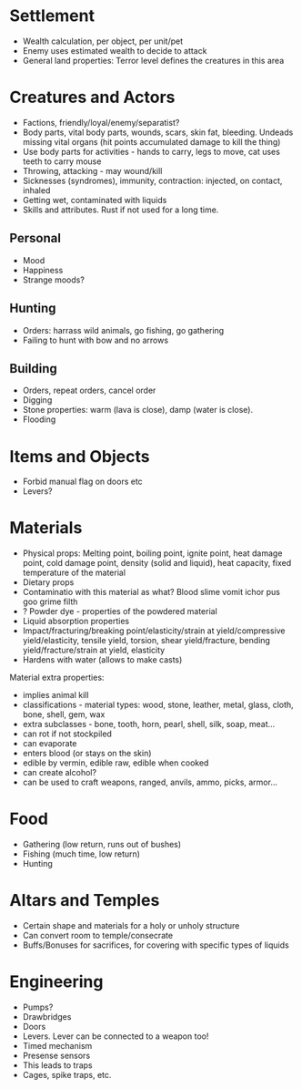 # Settlement

- Wealth calculation, per object, per unit/pet
- Enemy uses estimated wealth to decide to attack
- General land properties: Terror level defines the creatures in this area

# Creatures and Actors

- Factions, friendly/loyal/enemy/separatist?
- Body parts, vital body parts, wounds, scars, skin fat, bleeding. Undeads missing vital organs
   (hit points accumulated damage to kill the thing)
- Use body parts for activities - hands to carry, legs to move, cat uses teeth to carry mouse
- Throwing, attacking - may wound/kill
- Sicknesses (syndromes), immunity, contraction: injected, on contact, inhaled
- Getting wet, contaminated with liquids
- Skills and attributes. Rust if not used for a long time.

## Personal

- Mood
- Happiness
- Strange moods?

## Hunting

- Orders: harrass wild animals, go fishing, go gathering
- Failing to hunt with bow and no arrows

## Building

- Orders, repeat orders, cancel order
- Digging
- Stone properties: warm (lava is close), damp (water is close).
- Flooding

# Items and Objects

- Forbid manual flag on doors etc
- Levers?

# Materials

- Physical props: Melting point, boiling point, ignite point, heat damage point,
    cold damage point, density (solid and liquid), heat capacity, fixed temperature
    of the material
- Dietary props
- Contaminatio with this material as what? Blood slime vomit ichor pus goo grime filth
- ? Powder dye - properties of the powdered material
- Liquid absorption properties
- Impact/fracturing/breaking point/elasticity/strain at yield/compressive yield/elasticity,
   tensile yield, torsion, shear yield/fracture, bending yield/fracture/strain at yield, elasticity
- Hardens with water (allows to make casts)

Material extra properties:
- implies animal kill
- classifications - material types: wood, stone, leather, metal, glass, cloth, bone, shell, gem, wax
- extra subclasses - bone, tooth, horn, pearl, shell, silk, soap, meat...
- can rot if not stockpiled
- can evaporate
- enters blood (or stays on the skin)
- edible by vermin, edible raw, edible when cooked
- can create alcohol?
- can be used to craft weapons, ranged, anvils, ammo, picks, armor...

# Food

- Gathering (low return, runs out of bushes)
- Fishing (much time, low return)
- Hunting

# Altars and Temples

- Certain shape and materials for a holy or unholy structure
- Can convert room to temple/consecrate
- Buffs/Bonuses for sacrifices, for covering with specific types of liquids

# Engineering

- Pumps?
- Drawbridges
- Doors
- Levers. Lever can be connected to a weapon too!
- Timed mechanism
- Presense sensors
- This leads to traps
- Cages, spike traps, etc.